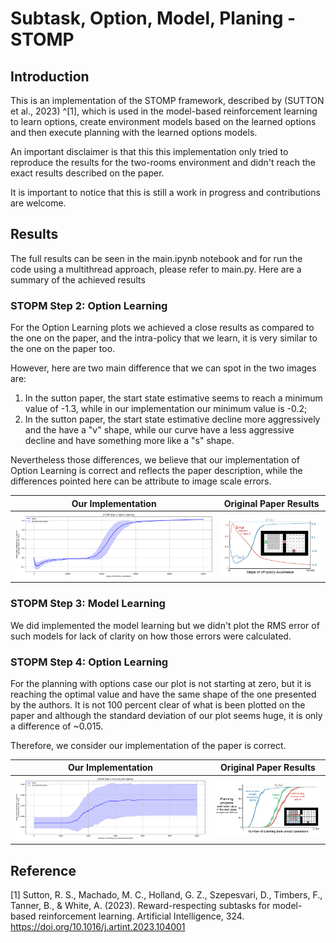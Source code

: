 # Subtask, Option, Model, Planing - STOMP

## Introduction

This is an implementation of the STOMP framework, described by (SUTTON et al., 2023) ^[1], which is used in the model-based reinforcement learning to learn options, create environment models based on the learned options and then execute planning with the learned options models.

An important disclaimer is that this this implementation only tried to reproduce the results for the two-rooms environment and didn't reach the exact results described on the paper.

It is important to notice that this is still a work in progress and contributions are welcome.

## Results

The full results can be seen in the main.ipynb notebook and for run the code using a multithread approach, please refer to main.py. Here are a summary of the achieved results

### STOPM Step 2: Option Learning

For the Option Learning plots we achieved a close results as compared to the one on the paper, and the intra-policy that we learn, it is very similar to the one on the paper too.

However, here are two main difference that we can spot in the two images are:

1. In the sutton paper, the start state estimative seems to reach a minimum value of -1.3, while in our implementation our minimum value is -0.2;
2. In the sutton paper, the start state estimative decline more aggressively and the have a "v" shape, while our curve have a less aggressive decline and have something more like a "s" shape.

Nevertheless those differences, we believe that our implementation of Option Learning is correct and reflects the paper description, while the differences pointed here can be attribute to  image scale errors.

| Our Implementation | Original Paper Results |
|:-----------------:|:---------------------:|
| ![Option Learning Results](static/option_learning.png) | ![Sutton's Results](static/option_learning_sutton.png) |

### STOPM Step 3: Model Learning

We did implemented the model learning but we didn't plot the RMS error of such models for lack of clarity on how those errors were calculated.

### STOPM Step 4: Option Learning

For the planning with options case our plot is not starting at zero, but it is reaching the optimal value and have the same shape of the one presented by the authors. It is not 100 percent clear of what is been plotted on the paper and although the standard deviation of our plot seems huge, it is only a difference of ~0.015.

Therefore, we consider our implementation of the paper is correct.

| Our Implementation | Original Paper Results |
|:-----------------:|:---------------------:|
| ![Planning With Options Results](static/planning_with_options.png) | ![Sutton's Results](static/planning_with_options_sutton.png) |

## Reference

[1] Sutton, R. S., Machado, M. C., Holland, G. Z., Szepesvari, D., Timbers, F., Tanner, B., & White, A. (2023). Reward-respecting subtasks for model-based reinforcement learning. Artificial Intelligence, 324. https://doi.org/10.1016/j.artint.2023.104001